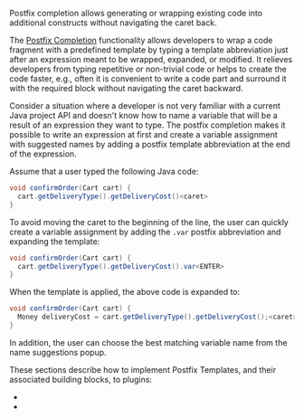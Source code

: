 [//]: # (title: Postfix Completion)

<!-- Copyright 2000-2022 JetBrains s.r.o. and contributors. Use of this source code is governed by the Apache 2.0 license. -->

<excerpt>Postfix completion allows generating or wrapping existing code into additional constructs without navigating the caret back.</excerpt>

The
[Postfix Completion](https://www.jetbrains.com/help/idea/auto-completing-code.html#postfix_completion)
functionality allows developers to wrap a code fragment with a predefined template by typing a template abbreviation just after an expression meant to be wrapped, expanded, or modified.
It relieves developers from typing repetitive or non-trivial code or helps to create the code faster, e.g., often it is convenient to write a code part and surround it with the required block without navigating the caret backward.

Consider a situation where a developer is not very familiar with a current Java project API and doesn't know how to name a variable that will be a result of an expression they want to type.
The postfix completion makes it possible to write an expression at first and create a variable assignment with suggested names by adding a postfix template abbreviation at the end of the expression.

Assume that a user typed the following Java code:

```java
void confirmOrder(Cart cart) {
  cart.getDeliveryType().getDeliveryCost()<caret>
}
```

To avoid moving the caret to the beginning of the line, the user can quickly create a variable assignment by adding the `.var` postfix abbreviation and expanding the template:

```java
void confirmOrder(Cart cart) {
  cart.getDeliveryType().getDeliveryCost().var<ENTER>
}
```

When the template is applied, the above code is expanded to:

```java
void confirmOrder(Cart cart) {
  Money deliveryCost = cart.getDeliveryType().getDeliveryCost();<caret>
}
```

In addition, the user can choose the best matching variable name from the name suggestions popup.

These sections describe how to implement Postfix Templates, and their associated building blocks, to plugins:
- [](postfix_templates.md)
- [](advanced_postfix_templates.md)
